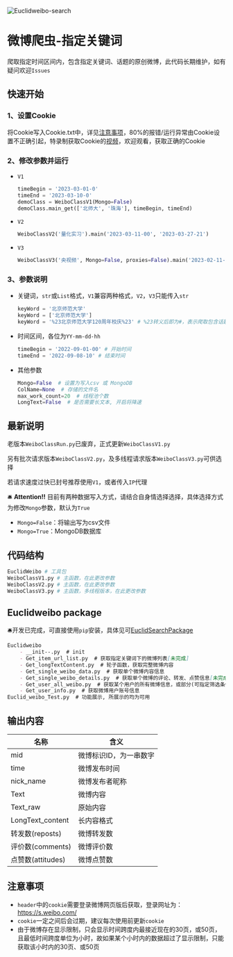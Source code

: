 ![Euclidweibo-search](https://socialify.git.ci/Euclid-Jie/Euclidweibo-search/image?language=1&name=1&owner=1&stargazers=1&theme=Light)
# 微博爬虫-指定关键词
爬取指定时间区间内，包含指定关键词、话题的原创微博，此代码长期维护，如有疑问欢迎`Issues`
## 快速开始

### 1、设置Cookie

将Cookie写入Cookie.txt中，详见[注意事项](##注意事项)，80%的报错/运行异常由Cookie设置不正确引起，特录制获取Cookie的[视频](https://www.bilibili.com/video/BV1Sh4y1J7Yz)，欢迎观看，获取正确的Cookie

### 2、修改参数并运行

- `V1`

  ```python
  timeBegin = '2023-03-01-0'
  timeEnd = '2023-03-10-0'
  demoClass = WeiboClassV1(Mongo=False)
  demoClass.main_get(['北师大', '珠海'], timeBegin, timeEnd)
  ```

- `V2`

    ```python
    WeiboClassV2('量化实习').main('2023-03-11-00', '2023-03-27-21')
    ```

- `V3`

  ```python
  WeiboClassV3('央视频', Mongo=False, proxies=False).main('2023-02-11-00', '2023-03-27-21')
  ```


### 3、参数说明

- 关键词，`str`或`List`格式，`V1`兼容两种格式，`V2`，`V3`只能传入`str`

  ```python
  keyWord = '北京师范大学'
  keyWord = ['北京师范大学']
  keyWord = '%23北京师范大学120周年校庆%23' # %23转义后即为#，表示爬取包含话题的微博
  ```

- 时间区间，各位为`YY-mm-dd-hh`

  ```python
  timeBegin = '2022-09-01-00' # 开始时间
  timeEnd = '2022-09-08-10' # 结束时间
  ```

- 其他参数

  ```python
  Mongo=False  # 设置为写入csv 或 MongoDB
  ColName=None  # 存储的文件名
  max_work_count=20  # 线程池个数
  LongText=False  # 是否需要长文本, 开启将降速
  ```

## 最新说明

老版本`WeiboClassRun.py`已废弃，正式更新`WeiboClassV1.py`

另有批次请求版本`WeiboClassV2.py`，及多线程请求版本`WeiboClassV3.py`可供选择

若请求速度过快已封号推荐使用`V1`，或者传入`IP`代理

🛎️ **Attention!!** 目前有两种数据写入方式，请结合自身情选择选择，具体选择方式为修改`Mongo`参数，默认为`True`

- `Mongo=False`：将输出写为csv文件
- `Mongo=True`：MongoDB数据库

## 代码结构

```python
EuclidWeibo # 工具包
WeiboClassV1.py # 主函数，在此更改参数
WeiboClassV2.py # 主函数，在此更改参数
WeiboClassV3.py # 主函数，多线程版本，在此更改参数
```

## Euclidweibo package

🛎️开发已完成，可直接使用`pip`安装，具体见可[EuclidSearchPackage](https://github.com/Euclid-Jie/EuclidSearchPackage)

```markdown
Euclidweibo
    - __init--.py  # init
    - Get_item_url_list.py  # 获取指定关键词下的微博列表[未完成]
    - Get_longTextContent.py  # 轮子函数，获取完整微博内容
    - Get_single_weibo_data.py  # 获取单个微博内容信息
    - Get_single_weibo_details.py  # 获取单个微博的评论、转发、点赞信息[未完成]
    - Get_user_all_weibo.py  # 获取某个用户的所有微博信息，或部分(可指定筛选条件)
    - Get_user_info.py  # 获取微博用户账号信息
Euclid_weibo_Test.py  # 功能展示, 所展示的均为可用
```


## 输出内容

| 名称              | 含义                   |
| ----------------- | ---------------------- |
| mid               | 微博标识ID，为一串数字 |
| time              | 微博发布时间           |
| nick_name         | 微博发布者昵称         |
| Text              | 微博内容               |
| Text_raw          | 原始内容               |
| LongText_content  | 长内容格式             |
| 转发数(reposts)   | 微博转发数             |
| 评价数(comments)  | 微博评价数             |
| 点赞数(attitudes) | 微博点赞数             |

## 注意事项

- `header`中的`cookie`需要登录微博网页版后获取，登录网址为：https://s.weibo.com/
- `cookie`一定之间后会过期，建议每次使用前更新`cookie`
- 由于微博存在显示限制，只会显示时间跨度内最接近现在的30页，或50页，且最低时间跨度单位为小时，故如果某个小时内的数据超过了显示限制，只能获取该小时内的30页、或50页